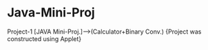 # Java-Mini-Proj
Project-1 [JAVA Mini-Proj.]-->(Calculator+Binary Conv.)
{Project was constructed using Applet}

